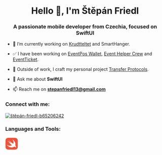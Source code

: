 <h1 align="center">Hello 👋, I'm Štěpán Friedl</h1>
<h3 align="center">A passionate mobile developer from Czechia, focused on SwiftUI</h3>

- 🔭 I’m currently working on [Krudtteltet](https://apps.apple.com/cz/app/krudtteltet/id6471286210) and SmartHanger.

- ✅ I have been working on [EventPos Wallet](https://apps.apple.com/cz/app/eventpos-wallet/id1617289523), [Event Helper Crew](https://apps.apple.com/cz/app/event-helper-crew/id1614605054) and [EventTicket](https://apps.apple.com/cz/app/eventticket/id6479360180).

- 🎨 Outside of work, I craft my personal project [Transfer Protocols](https://apps.apple.com/cz/app/eventpos-wallet/id1617289523](https://github.com/StepanFriedl/TransferProtocols.git)).

- 💬 Ask me about **SwiftUI**

- 📫 Reach me on **stepanfriedl13@gmail.com**

<h3 align="left">Connect with me:</h3>
<p align="left">
<a href="https://linkedin.com/in/štěpán-friedl-b65206242" target="blank"><img align="center" src="https://raw.githubusercontent.com/rahuldkjain/github-profile-readme-generator/master/src/images/icons/Social/linked-in-alt.svg" alt="štěpán-friedl-b65206242" height="30" width="40" /></a>
</p>

<h3 align="left">Languages and Tools:</h3>
<p align="left"> <a href="https://developer.apple.com/swift/" target="_blank" rel="noreferrer"> <img src="https://raw.githubusercontent.com/devicons/devicon/master/icons/swift/swift-original.svg" alt="swift" width="40" height="40"/> </a> </p>
